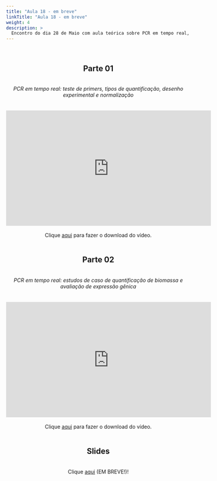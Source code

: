 ```yaml
---
title: "Aula 18 - em breve"
linkTitle: "Aula 18 - em breve"
weight: 4
description: >
  Encontro do dia 28 de Maio com aula teórica sobre PCR em tempo real, com teste de primers, tipos de quantificação, desenho experimental, normalização, e estudos de caso de quantificação de biomassa e avaliação de expressão gênica
---
```


<br>
<div align="center">
<h2>Parte 01</h2>
<br>
<i>PCR em tempo real: teste de primers, tipos de quantificação, desenho experimental e normalização</i>
<br><br><br>
<iframe width="560" height="315" src="https://www.youtube.com/embed/LlE9hzGw8eo" frameborder="0" allow="accelerometer; autoplay; clipboard-write; encrypted-media; gyroscope; picture-in-picture" allowfullscreen></iframe>
<br><br>
Clique <a href="https://photos.app.goo.gl/XX4zqJb1X8RXqCA77">aqui</a> para fazer o download do vídeo. 
<br><br>

<h2>Parte 02</h2>
<br>
<i>PCR em tempo real: estudos de caso de quantificação de biomassa e avaliação de expressão gênica</i>
<br><br><br>
<iframe width="560" height="315" src="https://www.youtube.com/embed/yBZfdaa2hPk" frameborder="0" allow="accelerometer; autoplay; clipboard-write; encrypted-media; gyroscope; picture-in-picture" allowfullscreen></iframe> 
<br><br>
Clique <a href="https://photos.app.goo.gl/nQBQUxe36svdLMc46">aqui</a> para fazer o download do vídeo. 
<br><br>

<h2>Slides</h2>
<br>
Clique <a href="https://github.com/desirrepetters/cursogenomicaegenetica.ufpr/raw/master/userguide/content/pt-br/docs/teoricas/slides/aula_22.pdf">aqui</a> (EM BREVE!)!
<br><br>
</div>